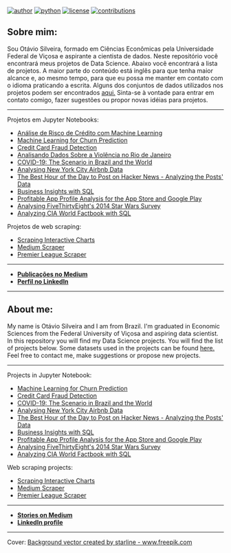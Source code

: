 [![author](https://badgen.net/badge/Author/otavio-s-s/blue)](https://www.linkedin.com/in/otavioss28/) [![python](https://badgen.net/badge/Python/3.6+/yellow)](https://www.python.org) [![license](https://img.shields.io/badge/License-MIT-red)](https://github.com/otavio-s-s/data_science/blob/master/LICENSE) [![contributions](https://badgen.net/badge/Contributions/Welcome/green)](https://github.com/otavio-s-s/data_science/issues) 



## Sobre mim:

Sou Otávio Silveira, formado em Ciências Econômicas pela Universidade Federal de Viçosa e aspirante a cientista de dados. Neste repositório você encontrará meus projetos de Data Science. Abaixo você encontrará a lista de projetos. A maior parte do conteúdo está inglês para que tenha maior alcance e, ao mesmo tempo, para que eu possa me manter em contato com o idioma praticando a escrita.
Alguns dos conjuntos de dados utilizados nos projetos podem ser encontrados [aqui.](https://github.com/otavio-s-s/data_science/tree/master/datasets)
Sinta-se à vontade para entrar em contato comigo, fazer sugestões ou propor novas idéias para projetos.

***
Projetos em Jupyter Notebooks:
* [Análise de Risco de Crédito com Machine Learning](https://github.com/otavio-s-s/data_science/blob/master/An%C3%A1lise%20de%20Risco%20de%20Cr%C3%A9dito%20com%20Machine%20Learning.ipynb)
* [Machine Learning for Churn Prediction](https://github.com/otavio-s-s/data_science/blob/master/Machine%20Learning%20for%20Churn%20Prediction.ipynb)
* [Credit Card Fraud Detection](https://github.com/otavio-s-s/data_science/blob/master/Credit%20Card%20Fraud%20Detection.ipynb)
* [Analisando Dados Sobre a Violência no Rio de Janeiro](https://github.com/otavio-s-s/data_science/blob/master/Analisando%20Dados%20Sobre%20a%20Viol%C3%AAncia%20no%20Rio%20de%20Janeiro.ipynb)
* [COVID-19: The Scenario in Brazil and the World](https://github.com/otavio-s-s/data_science/blob/master/COVID_19_The_Scenario_in_Brazil_and_the_World.ipynb)
* [Analysing New York City Airbnb Data](https://github.com/otavio-s-s/data_science/blob/master/Analysing%20New%20York%20City%20Airbnb%20Data.ipynb)
* [The Best Hour of the Day to Post on Hacker News - Analyzing the Posts' Data](https://bit.ly/2yHmsZS)
* [Business Insights with SQL](https://bit.ly/2yOWyUy)
* [Profitable App Profile Analysis for the App Store and Google Play](https://bit.ly/3aJRkXG)
* [Analysing FiveThirtyEight's 2014 Star Wars Survey](https://bit.ly/2X7cpaG)
* [Analyzing CIA World Factbook with SQL](https://bit.ly/39QUPKx)


Projetos de web scraping:

* [Scraping Interactive Charts](https://github.com/otavio-s-s/data_science/tree/master/Scraping%20Interactive%20Charts)
* [Medium Scraper](https://github.com/otavio-s-s/data_science/tree/master/mediumScraper)
* [Premier League Scraper](https://bit.ly/2ylK3PJ)

***
* [**Publicações no Medium**](https://medium.com/@otavios.s)
* [**Perfil no LinkedIn**](https://www.linkedin.com/in/otavioss28/)
***

## About me:

My name is Otávio Silveira and I am from Brazil. I'm graduated in Economic Sciences from the Federal University of Viçosa and aspiring data scientist. In this repository you will find my Data Science projects. You will find the list of projects below.
Some datasets used in the projects can be found [here.](https://github.com/otavio-s-s/data_science/tree/master/datasets)
Feel free to contact me, make suggestions or propose new projects.

***

Projects in Jupyter Notebook:

* [Machine Learning for Churn Prediction](https://github.com/otavio-s-s/data_science/blob/master/Machine%20Learning%20for%20Churn%20Prediction.ipynb)
* [Credit Card Fraud Detection](https://github.com/otavio-s-s/data_science/blob/master/Credit%20Card%20Fraud%20Detection.ipynb)
* [COVID-19: The Scenario in Brazil and the World](https://github.com/otavio-s-s/data_science/blob/master/COVID_19_The_Scenario_in_Brazil_and_the_World.ipynb)
* [Analysing New York City Airbnb Data](https://github.com/otavio-s-s/data_science/blob/master/Analysing%20New%20York%20City%20Airbnb%20Data.ipynb)
* [The Best Hour of the Day to Post on Hacker News - Analyzing the Posts' Data](https://bit.ly/2yHmsZS)
* [Business Insights with SQL](https://bit.ly/2yOWyUy)
* [Profitable App Profile Analysis for the App Store and Google Play](https://bit.ly/3aJRkXG)
* [Analysing FiveThirtyEight's 2014 Star Wars Survey](https://bit.ly/2X7cpaG)
* [Analyzing CIA World Factbook with SQL](https://bit.ly/39QUPKx)


Web scraping projects:

* [Scraping Interactive Charts](https://github.com/otavio-s-s/data_science/tree/master/Scraping%20Interactive%20Charts)
* [Medium Scraper](https://github.com/otavio-s-s/data_science/tree/master/mediumScraper)
* [Premier League Scraper](https://bit.ly/2ylK3PJ)

***
* [**Stories on Medium**](https://medium.com/@otavios.s)
* [**LinkedIn profile**](https://www.linkedin.com/in/otavioss28/)
***

Cover:
<a href="https://www.freepik.com/free-photos-vectors/background">Background vector created by starline - www.freepik.com</a>
